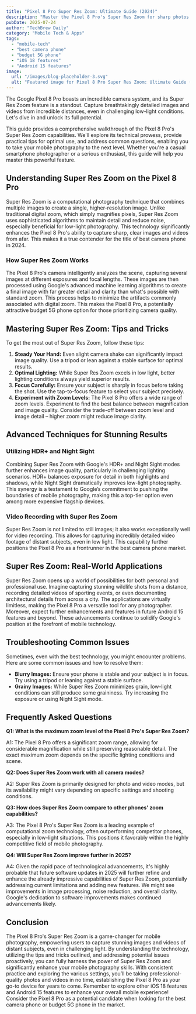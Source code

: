 ```yaml
---
title: "Pixel 8 Pro Super Res Zoom: Ultimate Guide (2024)"
description: "Master the Pixel 8 Pro's Super Res Zoom for sharp photos & videos, even in low light!  Learn the best camera phone tips & tricks. Unlock amazing detail with this complete guide. Read now!"
pubDate: 2025-07-24
author: "TechBrew Daily"
category: "Mobile Tech & Apps"
tags:
  - "mobile-tech"
  - "best camera phone"
  - "budget 5G phone"
  - "iOS 18 features"
  - "Android 15 features"
image:
  url: "/images/blog-placeholder-3.svg"
  alt: "Featured image for Pixel 8 Pro Super Res Zoom: Ultimate Guide (2024)"
---
```


The Google Pixel 8 Pro boasts an incredible camera system, and its Super Res Zoom feature is a standout.  Capture breathtakingly detailed images and videos from incredible distances, even in challenging low-light conditions. Let's dive in and unlock its full potential.


This guide provides a comprehensive walkthrough of the Pixel 8 Pro's Super Res Zoom capabilities. We'll explore its technical prowess, provide practical tips for optimal use, and address common questions, enabling you to take your mobile photography to the next level.  Whether you're a casual smartphone photographer or a serious enthusiast, this guide will help you master this powerful feature.


## Understanding Super Res Zoom on the Pixel 8 Pro

Super Res Zoom is a computational photography technique that combines multiple images to create a single, higher-resolution image. Unlike traditional digital zoom, which simply magnifies pixels, Super Res Zoom uses sophisticated algorithms to maintain detail and reduce noise, especially beneficial for low-light photography. This technology significantly enhances the Pixel 8 Pro's ability to capture sharp, clear images and videos from afar.  This makes it a true contender for the title of best camera phone in 2024.


### How Super Res Zoom Works

The Pixel 8 Pro's camera intelligently analyzes the scene, capturing several images at different exposures and focal lengths.  These images are then processed using Google's advanced machine learning algorithms to create a final image with far greater detail and clarity than what's possible with standard zoom. This process helps to minimize the artifacts commonly associated with digital zoom.  This makes the Pixel 8 Pro, a potentially attractive budget 5G phone option for those prioritizing camera quality.


## Mastering Super Res Zoom: Tips and Tricks

To get the most out of Super Res Zoom, follow these tips:

1. **Steady Your Hand:**  Even slight camera shake can significantly impact image quality. Use a tripod or lean against a stable surface for optimal results.
2. **Optimal Lighting:** While Super Res Zoom excels in low light, better lighting conditions always yield superior results.
3. **Focus Carefully:** Ensure your subject is sharply in focus before taking the shot.  Use the tap-to-focus feature to select your subject precisely.
4. **Experiment with Zoom Levels:**  The Pixel 8 Pro offers a wide range of zoom levels. Experiment to find the best balance between magnification and image quality. Consider the trade-off between zoom level and image detail – higher zoom might reduce image clarity.

## Advanced Techniques for Stunning Results

### Utilizing HDR+ and Night Sight

Combining Super Res Zoom with Google's HDR+ and Night Sight modes further enhances image quality, particularly in challenging lighting scenarios. HDR+ balances exposure for detail in both highlights and shadows, while Night Sight dramatically improves low-light photography. This synergy is a testament to Google’s commitment to pushing the boundaries of mobile photography, making this a top-tier option even among more expensive flagship devices.

### Video Recording with Super Res Zoom

Super Res Zoom is not limited to still images; it also works exceptionally well for video recording. This allows for capturing incredibly detailed video footage of distant subjects, even in low light.  This capability further positions the Pixel 8 Pro as a frontrunner in the best camera phone market.


## Super Res Zoom: Real-World Applications

Super Res Zoom opens up a world of possibilities for both personal and professional use.  Imagine capturing stunning wildlife shots from a distance, recording detailed videos of sporting events, or even documenting architectural details from across a city.  The applications are virtually limitless, making the Pixel 8 Pro a versatile tool for any photographer.  Moreover, expect further enhancements and features in future Android 15 features and beyond.  These advancements continue to solidify Google's position at the forefront of mobile technology.


## Troubleshooting Common Issues

Sometimes, even with the best technology, you might encounter problems. Here are some common issues and how to resolve them:

* **Blurry Images:** Ensure your phone is stable and your subject is in focus.  Try using a tripod or leaning against a stable surface.
* **Grainy Images:** While Super Res Zoom minimizes grain, low-light conditions can still produce some graininess. Try increasing the exposure or using Night Sight mode.


## Frequently Asked Questions

**Q1: What is the maximum zoom level of the Pixel 8 Pro's Super Res Zoom?**

A1: The Pixel 8 Pro offers a significant zoom range, allowing for considerable magnification while still preserving reasonable detail. The exact maximum zoom depends on the specific lighting conditions and scene.

**Q2: Does Super Res Zoom work with all camera modes?**

A2:  Super Res Zoom is primarily designed for photo and video modes, but its availability might vary depending on specific settings and shooting conditions.

**Q3:  How does Super Res Zoom compare to other phones' zoom capabilities?**

A3: The Pixel 8 Pro's Super Res Zoom is a leading example of computational zoom technology, often outperforming competitor phones, especially in low-light situations.  This positions it favorably within the highly competitive field of mobile photography.

**Q4: Will Super Res Zoom improve further in 2025?**

A4:  Given the rapid pace of technological advancements, it's highly probable that future software updates in 2025 will further refine and enhance the already impressive capabilities of Super Res Zoom, potentially addressing current limitations and adding new features.  We might see improvements in image processing, noise reduction, and overall clarity.  Google's dedication to software improvements makes continued advancements likely.


## Conclusion

The Pixel 8 Pro's Super Res Zoom is a game-changer for mobile photography, empowering users to capture stunning images and videos of distant subjects, even in challenging light. By understanding the technology, utilizing the tips and tricks outlined, and addressing potential issues proactively, you can fully harness the power of Super Res Zoom and significantly enhance your mobile photography skills. With consistent practice and exploring the various settings, you’ll be taking professional-quality photos and videos in no time, establishing the Pixel 8 Pro as your go-to device for years to come. Remember to explore other iOS 18 features and Android 15 features to enhance your overall mobile experience!  Consider the Pixel 8 Pro as a potential candidate when looking for the best camera phone or budget 5G phone in the market.